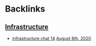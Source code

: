 
# Backlinks
## [Infrastructure](<Infrastructure.md>)
- [infrastructure chat 14](<infrastructure chat 14.md>) [August 8th, 2020](<August 8th, 2020.md>)

